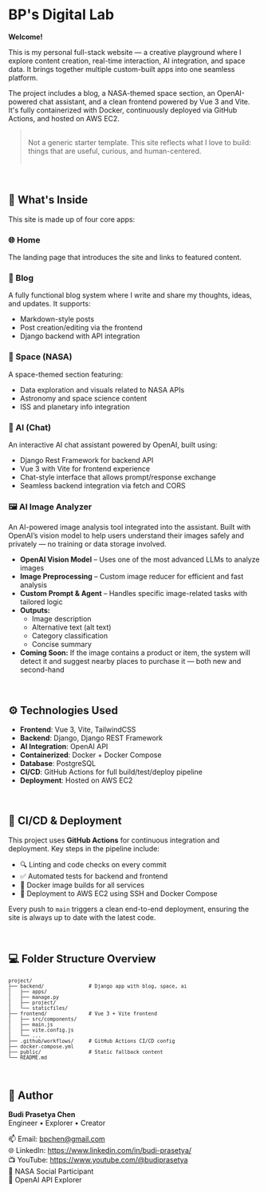 # BP's Digital Lab

**Welcome!**

This is my personal full-stack website — a creative playground where I explore content creation, real-time interaction, AI integration, and space data. It brings together multiple custom-built apps into one seamless platform.

The project includes a blog, a NASA-themed space section, an OpenAI-powered chat assistant, and a clean frontend powered by Vue 3 and Vite. It's fully containerized with Docker, continuously deployed via GitHub Actions, and hosted on AWS EC2.

> <br>Not a generic starter template. This site reflects what I love to build: things that are useful, curious, and human-centered.<br><br>

<br>

## 🧩 What's Inside

This site is made up of four core apps:

### 🌐 Home

The landing page that introduces the site and links to featured content.

### 📝 Blog

A fully functional blog system where I write and share my thoughts, ideas, and updates. It supports:

- Markdown-style posts
- Post creation/editing via the frontend
- Django backend with API integration

### 🚀 Space (NASA)

A space-themed section featuring:

- Data exploration and visuals related to NASA APIs
- Astronomy and space science content
- ISS and planetary info integration

### 🤖 AI (Chat)

An interactive AI chat assistant powered by OpenAI, built using:

- Django Rest Framework for backend API
- Vue 3 with Vite for frontend experience
- Chat-style interface that allows prompt/response exchange
- Seamless backend integration via fetch and CORS

### 🖼️ AI Image Analyzer

An AI-powered image analysis tool integrated into the assistant. Built with OpenAI’s vision model to help users understand their images safely and privately — no training or data storage involved.

- **OpenAI Vision Model** – Uses one of the most advanced LLMs to analyze images
- **Image Preprocessing** – Custom image reducer for efficient and fast analysis
- **Custom Prompt & Agent** – Handles specific image-related tasks with tailored logic
- **Outputs:**
  - Image description
  - Alternative text (alt text)
  - Category classification
  - Concise summary
- **Coming Soon:** If the image contains a product or item, the system will detect it and suggest nearby places to purchase it — both new and second-hand

<br>

## ⚙️ Technologies Used

- **Frontend**: Vue 3, Vite, TailwindCSS
- **Backend**: Django, Django REST Framework
- **AI Integration**: OpenAI API
- **Containerized**: Docker + Docker Compose
- **Database**: PostgreSQL
- **CI/CD**: GitHub Actions for full build/test/deploy pipeline
- **Deployment**: Hosted on AWS EC2

<br>

## 🚀 CI/CD & Deployment

This project uses **GitHub Actions** for continuous integration and deployment. Key steps in the pipeline include:

- 🔍 Linting and code checks on every commit
- ✅ Automated tests for backend and frontend
- 🐳 Docker image builds for all services
- 🚀 Deployment to AWS EC2 using SSH and Docker Compose

Every push to `main` triggers a clean end-to-end deployment, ensuring the site is always up to date with the latest code.

<br>

## 💻 Folder Structure Overview

<small>

```text
project/
├── backend/               # Django app with blog, space, ai
│   ├── apps/
│   ├── manage.py
│   ├── project/
│   └── staticfiles/
├── frontend/              # Vue 3 + Vite frontend
│   ├── src/components/
│   ├── main.js
│   ├── vite.config.js
│   └── ...
├── .github/workflows/     # GitHub Actions CI/CD config
├── docker-compose.yml
├── public/                # Static fallback content
└── README.md
```

</small>

<br>

## 👤 Author

**Budi Prasetya Chen**  
Engineer • Explorer • Creator

📫 Email: bpchen@gmail.com  
🌐 LinkedIn: https://www.linkedin.com/in/budi-prasetya/  
📺 YouTube: https://www.youtube.com/@budiprasetya  
🌌 NASA Social Participant  
💬 OpenAI API Explorer
